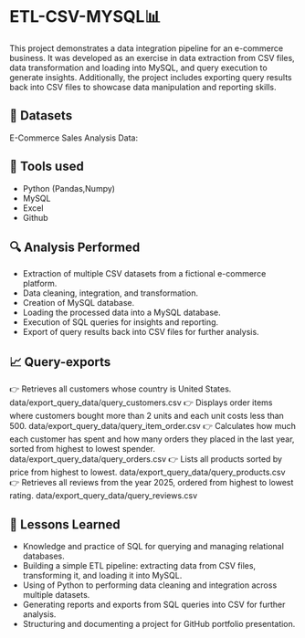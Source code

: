 # ETL-CSV-MYSQL📊​
This project demonstrates a data integration pipeline for an e-commerce business. It was developed as an exercise in data extraction from CSV files, data transformation and loading into MySQL, and query execution to generate insights. Additionally, the project includes exporting query results back into CSV files to showcase data manipulation and reporting skills.

## 📃​ Datasets
E-Commerce Sales Analysis Data:

## 🧪 Tools used
- Python (Pandas,Numpy)
- MySQL
- Excel
- Github
## 🔍 Analysis Performed
- Extraction of multiple CSV datasets from a fictional e-commerce platform.
- Data cleaning, integration, and transformation.
- Creation of MySQL database.
- Loading the processed data into a MySQL database.
- Execution of SQL queries for insights and reporting.
- Export of query results back into CSV files for further analysis.
## 📈 Query-exports
👉 Retrieves all customers whose country is United States.
data/export_query_data/query_customers.csv
👉 Displays order items where customers bought more than 2 units and each unit costs less than 500.
data/export_query_data/query_item_order.csv
👉 Calculates how much each customer has spent and how many orders they placed in the last year, sorted from highest to lowest spender.
data/export_query_data/query_orders.csv
👉 Lists all products sorted by price from highest to lowest.
data/export_query_data/query_products.csv
👉 Retrieves all reviews from the year 2025, ordered from highest to lowest rating.
data/export_query_data/query_reviews.csv
## 🧠 Lessons Learned
- Knowledge and practice of SQL for querying and managing relational databases.
- Building a simple ETL pipeline: extracting data from CSV files, transforming it, and loading it into MySQL.
- Using of Python to performing data cleaning and integration across multiple datasets.
- Generating reports and exports from SQL queries into CSV for further analysis.
- Structuring and documenting a project for GitHub portfolio presentation.
